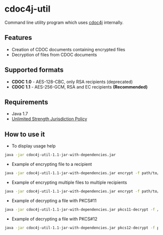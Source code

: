 # cdoc4j-util
Command line utility program which uses [cdoc4j](https://github.com/open-eid/cdoc4j) internally.

## Features
* Creation of CDOC documents containing encrypted files
* Decryption of files from CDOC documents

## Supported formats
* **CDOC 1.0** - AES-128-CBC, only RSA recipients (deprecated)
* **CDOC 1.1** - AES-256-GCM, RSA and EC recipients **(Recommended)**

## Requirements
* Java 1.7 
* [Unlimited Strength Jurisdiction Policy](https://github.com/open-eid/cdoc4j/wiki/Enabling-Unlimited-Strength-Jurisdiction-Policy)

## How to use it

* To display usage help
```bash
java -jar cdoc4j-util-1.1-jar-with-dependencies.jar
```

* Example of encrypting file to a recipient
```bash
java -jar cdoc4j-util-1.1-jar-with-dependencies.jar encrypt -f path/to/desired/file/to/be/encrypted -r path/to/recipent/certificate -o /path/to/output/directory
```

* Example of encrypting multiple files to multiple recipients
```bash
java -jar cdoc4j-util-1.1-jar-with-dependencies.jar encrypt -f path/to/file path/to/another/file -r path/to/recipent/certificate path/to/another/recipent/certificate -o /path/to/output/directory
```

* Example of decrypting a file with PKCS#11
```bash
java -jar cdoc4j-util-1.1-jar-with-dependencies.jar pkcs11-decrypt -f /path/to/cdoc -d /path/to/pkcs11/driver -p [pin number] -s [slot] -o /path/to/output/directory/of/decrypted/file
```

* Example of decrypting a file with PKCS#12
```bash
java -jar cdoc4j-util-1.1-jar-with-dependencies.jar pkcs12-decrypt -f path/to/cdoc -k /path/to/p12/keystore -p [ketstore password] -o /path/to/output/directory/of/decrypted/file
```
